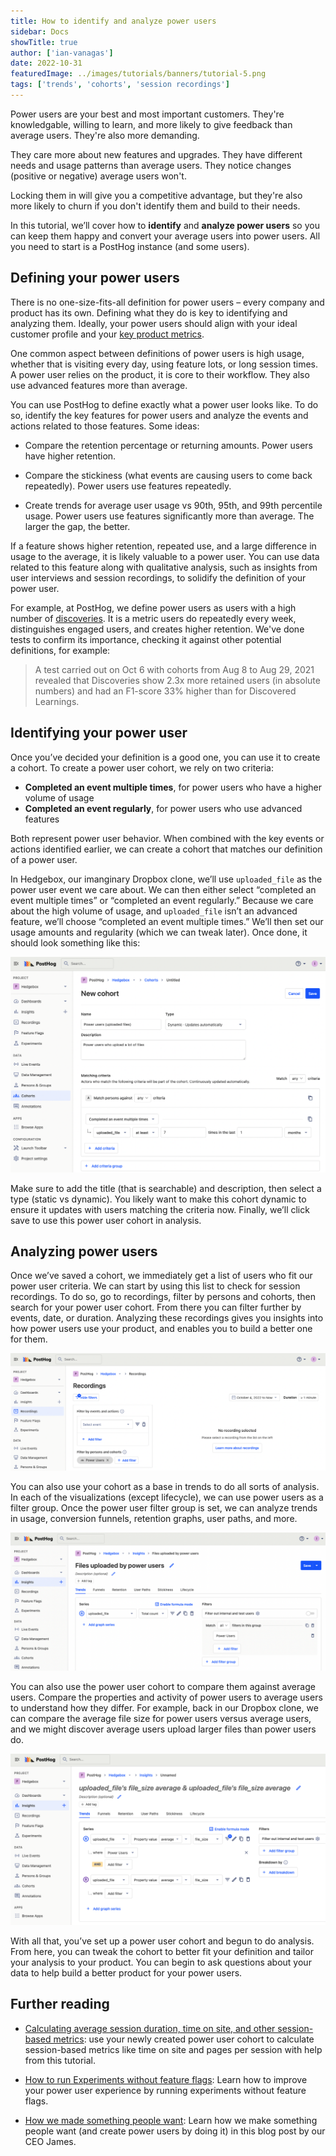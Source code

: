 ```yaml
---
title: How to identify and analyze power users
sidebar: Docs
showTitle: true
author: ['ian-vanagas']
date: 2022-10-31
featuredImage: ../images/tutorials/banners/tutorial-5.png
tags: ['trends', 'cohorts', 'session recordings']
---
```


Power users are your best and most important customers. They're knowledgable, willing to learn, and more likely to give feedback than average users. They're also more demanding.

They care more about new features and upgrades. They have different needs and usage patterns than average users. They notice changes (positive or negative) average users won't. 

Locking them in will give you a competitive advantage, but they're also more likely to churn if you don't identify them and build to their needs.

In this tutorial, we’ll cover how to **identify** and **analyze power users** so you can keep them happy and convert your average users into power users. All you need to start is a PostHog instance (and some users).

## Defining your power users

There is no one-size-fits-all definition for power users – every company and product has its own. Defining what they do is key to identifying and analyzing them. Ideally, your power users should align with your ideal customer profile and your [key product metrics](/blog/b2b-saas-product-metrics).

One common aspect between definitions of power users is high usage, whether that is visiting every day, using feature lots, or long session times. A power user relies on the product, it is core to their workflow. They also use advanced features more than average.

You can use PostHog to define exactly what a power user looks like. To do so, identify the key features for power users and analyze the events and actions related to those features. Some ideas:

- Compare the retention percentage or returning amounts. Power users have higher retention.

- Compare the stickiness (what events are causing users to come back repeatedly). Power users use features repeatedly.

- Create trends for average user usage vs 90th, 95th, and 99th percentile usage. Power users use features significantly more than average. The larger the gap, the better.

If a feature shows higher retention, repeated use, and a large difference in usage to the average, it is likely valuable to a power user. You can use data related to this feature along with qualitative analysis, such as insights from user interviews and session recordings, to solidify the definition of your power user.

For example, at PostHog, we define power users as users with a high number of [discoveries](/handbook/product/metrics). It is a metric users do repeatedly every week, distinguishes engaged users, and creates higher retention. We've done tests to confirm its importance, checking it against other potential definitions, for example:

> A test carried out on Oct 6 with cohorts from Aug 8 to Aug 29, 2021 revealed that Discoveries show 2.3x more retained users (in absolute numbers) and had an F1-score 33% higher than for Discovered Learnings.

## Identifying your power user

Once you’ve decided your definition is a good one, you can use it to create a cohort. To create a power user cohort, we rely on two criteria:

- **Completed an event multiple times**, for power users who have a higher volume of usage
- **Completed an event regularly**, for power users who use advanced features

Both represent power user behavior. When combined with the key events or actions identified earlier, we can create a cohort that matches our definition of a power user.

In Hedgebox, our imanginary Dropbox clone, we’ll use `uploaded_file` as the power user event we care about. We can then either select “completed an event multiple times” or “completed an event regularly.” Because we care about the high volume of usage, and `uploaded_file` isn’t an advanced feature, we’ll choose “completed an event multiple times.” We’ll then set our usage amounts and regularity (which we can tweak later). Once done, it should look something like this:

![Power user cohort](../images/tutorials/power-users/cohort.png)

Make sure to add the title (that is searchable) and description, then select a type (static vs dynamic). You likely want to make this cohort dynamic to ensure it updates with users matching the criteria now. Finally, we’ll click save to use this power user cohort in analysis.

## Analyzing power users

Once we’ve saved a cohort, we immediately get a list of users who fit our power user criteria. We can start by using this list to check for session recordings. To do so, go to recordings, filter by persons and cohorts, then search for your power user cohort. From there you can filter further by events, date, or duration. Analyzing these recordings gives you insights into how power users use your product, and enables you to build a better one for them.

![Session recordings](../images/tutorials/power-users/recordings.png)

You can also use your cohort as a base in trends to do all sorts of analysis. In each of the visualizations (except lifecycle), we can use power users as a filter group. Once the power user filter group is set, we can analyze trends in usage, conversion funnels, retention graphs, user paths, and more.

![Filter group](../images/tutorials/power-users/filter-group.png)

You can also use the power user cohort to compare them against average users. Compare the properties and activity of power users to average users to understand how they differ. For example, back in our Dropbox clone, we can compare the average file size for power users versus average users, and we might discover average users upload larger files than power users do.

![Power users vs average](../images/tutorials/power-users/average-comparison.png)

With all that, you’ve set up a power user cohort and begun to do analysis. From here, you can tweak the cohort to better fit your definition and tailor your analysis to your product. You can begin to ask questions about your data to help build a better product for your power users.

## Further reading

- [Calculating average session duration, time on site, and other session-based metrics](/tutorials/session-metrics): use your newly created power user cohort to calculate session-based metrics like time on site and pages per session with help from this tutorial.

- [How to run Experiments without feature flags](/tutorials/experiments): Learn how to improve your power user experience by running experiments without feature flags.

- [How we made something people want](/blog/making-something-people-want): Learn how we make something people want (and create power users by doing it) in this blog post by our CEO James.

<TracksCTA/>
